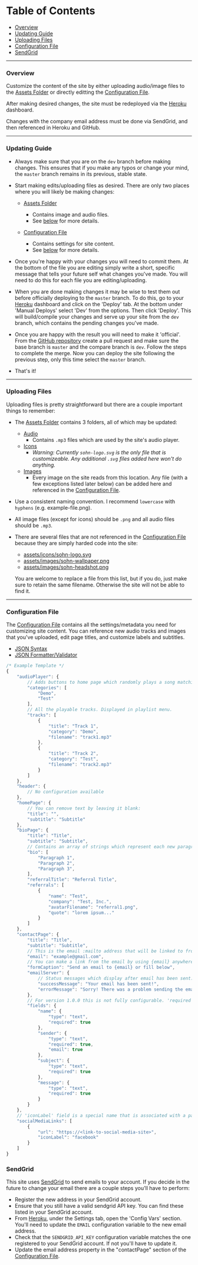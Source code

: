 # Table of Contents
- [Overview](#overview)
- [Updating Guide](#updating-guide)
- [Uploading Files](#uploading-files)
- [Configuration File](#configuration-file)
- [SendGrid](#sendgrid)

---
### Overview
Customize the content of the site by either uploading audio/image files to the [Assets Folder](https://github.com/sohncompositions/sohn-compositions-portfolio/tree/master/client/src/assets) or directly editting the [Configuration File](https://github.com/sohncompositions/sohn-compositions-portfolio/blob/master/client/src/app/config.json).

After making desired changes, the site must be redeployed via the [Heroku](https://www.heroku.com) dashboard.

Changes with the company email address must be done via SendGrid, and then referenced in Heroku and GitHub.

---
### Updating Guide
- Always make sure that you are on the `dev` branch before making changes. This ensures that if you make any typos or change your mind, the `master` branch remains in its previous, stable state.
- Start making edits/uploading files as desired. There are only two places where you will likely be making changes:
    - [Assets Folder](https://github.com/sohncompositions/sohn-compositions-portfolio/tree/master/client/src/assets)
        - Contains image and audio files.
        - See [below](#Uploading-Files) for more details.
        
    - [Configuration File](https://github.com/sohncompositions/sohn-compositions-portfolio/blob/master/client/src/app/config.json)
        - Contains settings for site content.
        - See [below](#Configuration-File) for more details.

- Once you're happy with your changes you will need to commit them. At the bottom of the file you are editing simply write a short, specific message that tells your future self what changes you've made. You will need to do this for each file you are editing/uploading.
- When you are done making changes it may be wise to test them out before officially deploying to the `master` branch. To do this, go to your [Heroku](https://www.heroku.com) dashboard and click on the 'Deploy' tab. At the bottom under 'Manual Deploys' select 'Dev' from the options. Then click 'Deploy'. This will build/compile your changes and serve up your site from the `dev` branch, which contains the pending changes you've made.
- Once you are happy with the result you will need to make it 'official'. From the [GitHub repository](https://github.com/sohncompositions/sohn-compositions-portfolio) create a pull request and make sure the base branch is `master` and the compare branch is `dev`. Follow the steps to complete the merge. Now you can deploy the site following the previous step, only this time select the `master` branch.
- That's it!
---

### Uploading Files
Uploading files is pretty straightforward but there are a couple important things to remember:
- The [Assets Folder](https://github.com/sohncompositions/sohn-compositions-portfolio/tree/master/client/src/assets) contains 3 folders, all of which may be updated: 
    - [Audio](https://github.com/sohncompositions/sohn-compositions-portfolio/tree/master/client/src/assets/audio)
        - Contains `.mp3` files which are used by the site's audio player.
    - [Icons](https://github.com/sohncompositions/sohn-compositions-portfolio/tree/master/client/src/assets/icons) 
        - *Warning: Currently `sohn-logo.svg` is the only file that is customizeable. Any additional `.svg` files added here won't do anything.*
    - [Images](https://github.com/sohncompositions/sohn-compositions-portfolio/tree/master/client/src/assets/images)
        - Every image on the site reads from this location. Any file (with a few exceptions listed later below) can be added here and referenced in the [Configuration File](https://github.com/sohncompositions/sohn-compositions-portfolio/blob/master/client/src/app/config.json).
- Use a consistent naming convention. I recommend `lowercase` with `hyphens` (e.g. example-file.png).
- All image files (except for icons) should be `.png` and all audio files should be `.mp3`.
- There are several files that are not referenced in the [Configuration File](https://github.com/sohncompositions/sohn-compositions-portfolio/blob/master/client/src/app/config.json) because they are simply harded code into the site:
    - [assets/icons/sohn-logo.svg](https://github.com/sohncompositions/sohn-compositions-portfolio/blob/master/client/src/assets/icons/sohn-logo.svg)
    - [assets/images/sohn-wallpaper.png](https://github.com/sohncompositions/sohn-compositions-portfolio/blob/master/client/src/assets/images/sohn-wallpaper.png)
    - [assets/images/sohn-headshot.png](https://github.com/sohncompositions/sohn-compositions-portfolio/blob/master/client/src/assets/images/sohn-headshot.png)
    
     You are welcome to replace a file from this list, but if you do, just make sure to retain the same filename. Otherwise the site will not be able to find it.
---
### Configuration File
The [Configuration File](https://github.com/sohncompositions/sohn-compositions-portfolio/blob/master/client/src/app/config.json) contains all the settings/metadata you need for customizing site content. You can reference new audio tracks and images that you've uploaded, edit page titles, and customize labels and subtitles. 
- [JSON Syntax](https://www.w3schools.com/js/js_json_syntax.asp)
- [JSON Formatter/Validator](https://jsonformatter.org/)

```js
/* Example Template */
{
    "audioPlayer": {
        // Adds buttons to home page which randomly plays a song matching the selected category
        "categories": [
            "Demo",
            "Test"
        ],
        // All the playable tracks. Displayed in playlist menu.
        "tracks": [
            {
                "title": "Track 1",
                "category": "Demo",
                "filename": "track1.mp3"
            },
            {
                "title": "Track 2",
                "category": "Test",
                "filename": "track2.mp3"
            }
        ]
    },
    "header": {
        // No configuration available
    },
    "homePage": {
        // You can remove text by leaving it blank:
        "title": "",
        "subtitle": "Subtitle"
    },
    "bioPage": {
        "title": "Title",
        "subtitle": "Subtitle",
        // Contains an array of strings which represent each new paragraph containing a line break:
        "bio": [
            "Paragraph 1",
            "Paragraph 2",
            "Paragraph 3",
        ],
        "referralTitle": "Referral Title",
        "referrals": [
            {
                "name": "Test",
                "company": "Test, Inc.",
                "avatarFilename": "referral1.png",
                "quote": "lorem ipsum..."
            }
        ]
    },
    "contactPage": {
        "title": "Title",
        "subtitle": "Subtitle",
        // This is the email :mailto address that will be linked to from the email form:
        "email": "example@gmail.com",
        // You can make a link from the email by using {email} anywhere in the caption message:
        "formCaption": "Send an email to {email} or fill below",
        "emailServer": {
            // Status messages which display after email has been sent:
            "successMessage": "Your email has been sent!",
            "errorMessage": "Sorry! There was a problem sending the email."
        },
        // For version 1.0.0 this is not fully configurable. 'required' field can be toggled to enforce whether or not the form can be submitted without having to enter data for that specific field.
        "fields": {
            "name": {
                "type": "text",
                "required": true
            },
            "sender": {
                "type": "text",
                "required": true,
                "email": true
            },
            "subject": {
                "type": "text",
                "required": true
            },
            "message": {
                "type": "text",
                "required": true
            }
        }
    },
    // 'iconLabel' field is a special name that is associated with a particular icon from the Font Awesome Icon Library. To choose a different social media icon you can copy a name from any icon listed here https://fontawesome.com/icons?d=gallery&s=brands. **Only icons from the 'fab' fontset will work**
    "socialMediaLinks": [
        {
            "url": "https://<link-to-social-media-site>",
            "iconLabel": "facebook"
        }
    ]
}
```

### SendGrid
This site uses [SendGrid](https://sendgrid.com/) to send emails to your account. If you decide in the future to change your email there are a couple steps you'll have to perform:
- Register the new address in your SendGrid account.
- Ensure that you still have a valid sendgrid API key. You can find these listed in your SendGrid account.
- From [Heroku](https://heroku.com/), under the Settings tab, open the 'Config Vars' section. You'll need to update the `EMAIL` configuration variable to the new email address.
- Check that the `SENDGRID_API_KEY` configuration variable matches the one registered to your SendGrid account. If not you'll have to update it.
- Update the email address property in the "contactPage" section of the [Configuration File](https://github.com/sohncompositions/sohn-compositions-portfolio/blob/master/client/src/app/config.json).